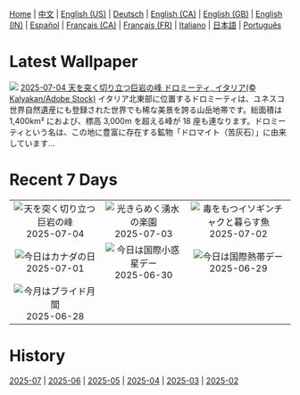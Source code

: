 [Home](../README.md) | [中文](zh-CN.md) | [English (US)](en-US.md) | [Deutsch](de-DE.md) | [English (CA)](en-CA.md) | [English (GB)](en-GB.md) | [English (IN)](en-IN.md) | [Español](es-ES.md) | [Français (CA)](fr-CA.md) | [Français (FR)](fr-FR.md) | [Italiano](it-IT.md) | [日本語](ja-JP.md) | [Português](pt-BR.md)

# Latest Wallpaper
![](https://www.bing.com/th?id=OHR.SecedaPeak_JA-JP7772253981_UHD.jpg)
[2025-07-04 天を突く切り立つ巨岩の峰 ドロミーティ, イタリア(© Kalyakan/Adobe Stock)](https://www.bing.com/th?id=OHR.SecedaPeak_JA-JP7772253981_UHD.jpg)
イタリア北東部に位置するドロミーティは、ユネスコ世界自然遺産にも登録された世界でも稀な美景を誇る山岳地帯です。総面積は 1,400km² におよび、標高 3,000m を超える峰が 18 座も連なります。ドロミーティという名は、この地に豊富に存在する鉱物「ドロマイト（苦灰石）」に由来しています…

# Recent 7 Days
|  |  |  |
|:---:|:---:|:---:|
| ![](https://www.bing.com/th?id=OHR.SecedaPeak_JA-JP7772253981_400x240.jpg "天を突く切り立つ巨岩の峰") 2025-07-04 | ![](https://www.bing.com/th?id=OHR.RainbowRiver_JA-JP7583183252_400x240.jpg "光きらめく湧水の楽園") 2025-07-03 | ![](https://www.bing.com/th?id=OHR.MaroonClownfish_JA-JP7352602108_400x240.jpg "毒をもつイソギンチャクと暮らす魚") 2025-07-02 |
| ![](https://www.bing.com/th?id=OHR.CanadaDayFogo_JA-JP7164591765_400x240.jpg "今日はカナダの日") 2025-07-01 | ![](https://www.bing.com/th?id=OHR.WolfeCrater_JA-JP6958421820_400x240.jpg "今日は国際小惑星デー") 2025-06-30 | ![](https://www.bing.com/th?id=OHR.BandaIsland_JA-JP3779837840_400x240.jpg "今日は国際熱帯デー") 2025-06-29 |
| ![](https://www.bing.com/th?id=OHR.PrideParade_JA-JP3577767759_400x240.jpg "今月はプライド月間") 2025-06-28 |  |  |

# History
[2025-07](../archives/wallpaper/ja-JP/w_2025_07.md) | [2025-06](../archives/wallpaper/ja-JP/w_2025_06.md) | [2025-05](../archives/wallpaper/ja-JP/w_2025_05.md) | [2025-04](../archives/wallpaper/ja-JP/w_2025_04.md) | [2025-03](../archives/wallpaper/ja-JP/w_2025_03.md) | [2025-02](../archives/wallpaper/ja-JP/w_2025_02.md)
